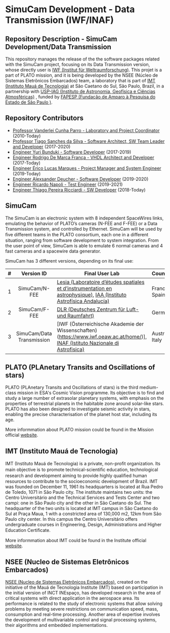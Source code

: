 # SimuCam Development - Data Transmission (IWF/INAF)

## Repository Description - SimuCam Development/Data Transmission
This repository manages the release of the the software packages related with the SimuCam project, focusing on its Data Transmission version, whose directly user  is [IWF (Institut für Weltraumforschung)](https://www.oeaw.ac.at/). This projet is a part of PLATO mission, and it is being developed by the NSEE (Núcleo de Sistemas Eletrônicos Embarcados) team, a laboratory that is part of [IMT (Instituto Mauá de Tecnologia)](https://maua.br/) at São Caetano do Sul, São Paulo, Brazil, in a partnership with [USP-IAG (Instituto de Astronomia, Geofísica e Ciências Atmosféricas)](https://www.iag.usp.br/) , funded by [FAPESP (Fundação de Amparo à Pesquisa do Estado de São Paulo )](https://fapesp.br/).

## Repository Contributors

- [Professor Vanderlei Cunha Parro - Laboratory and Project Coordinator](https://github.com/vparro) (2010-Today)
- [Professor Tiago Sanches da Silva - Software Architect, SW Team Leader and Developer](https://github.com/Tiagoeem) (2017-2020)
- [Engineer Yuri Bunduki - Software Developer](https://github.com/BndkY) (2017-2019)
- [Engineer Rodrigo De Marca França - VHDL Architect and Developer](https://github.com/rodmarfran) (2017-Today)
- [Engineer Érico Lucas Marques - Project Manager and System Engineer](https://github.com/ericolucasm) (2019-Today)
- [Engineer Alexsander Deucher - Software Developer](https://github.com/adbtx) (2019-2020)
- [Engineer Ricardo Napoli - Test Engineer](https://github.com/rnapoli) (2019-2021)
- [Engineer Thiago Pereira Ricciardi - SW Developer](https://github.com/thiagoricciardi) (2018-Today)


## SimuCam
The SimuCam is an electronic system with 8 independent SpaceWires links, emulating the behavior of PLATO’s cameras (N-FEE and F-FEE) or a Data Transmission system, and controlled by Ethernet.
SimuCam will be used by ﬁve diﬀerent teams in the PLATO consortium, each one in a diﬀerent situation, ranging from software development to system integration. 
From the user point of view, SimuCam is able to emulate 6 normal cameras and 4 fast cameras and a spacewire data generator.

SimuCam has 3 different versions, depending on its final use:

|#|Version ID|Final User Lab| Countries|
|:--:|:--:|--|--|
|1|SimuCam/N-FEE | [Lesia (Laboratoire d’études spatiales et d’instrumentation en astrophysique)](https://lesia.obspm.fr/), [IAA (Instituto Astrofísica Andalucía)](https://www.iaa.csic.es/en)| France, Spain
|2|SimuCam/F-FEE | [DLR (Deutsches Zentrum für Luft- und Raumfahrt)](https://www.dlr.de/DE/Home/home_node.html) | Germany
|3|SimuCam/Data Transmission | [IWF (Österreichische Akademie der Wissenschaften)(https://www.iwf.oeaw.ac.at/home/)], [INAF (Istituto Nazionale di Astrofisica)](http://www.inaf.it/it)|Austria, Italy

## PLATO (PLAnetary Transits and Oscillations of stars)
PLATO (PLAnetary Transits and Oscillations of stars) is the third medium-class mission in ESA's Cosmic Vision programme. Its objective is to find and study a large number of extrasolar planetary systems, with emphasis on the properties of terrestrial planets in the habitable zone around solar-like stars. PLATO has also been designed to investigate seismic activity in stars, enabling the precise characterisation of the planet host star, including its age.

More informmation about PLATO mission could be found in the Mission official [website](https://sci.esa.int/web/plato/).

## IMT (Instituto Mauá de Tecnologia)
IMT (Instituto Mauá de Tecnologia) is a private, non-proﬁt organization. Its main objective is to promote technical-scientiﬁc education, technological research and development aiming to provide highly qualiﬁed human resources to contribute to the socioeconomic development of Brazil. IMT was founded on December 11, 1961 its headquarters is located at Rua Pedro de Toledo, 1071 in São Paulo city. The institute maintains two units: the Centro Universitário and the Technical Services and Tests Center and two campi: one in São Paulo city and the other in São Caetano do Sul. The headquarter of the two units is located at IMT campus in São Caetano do Sul at Praça Maua, 1 with a constricted area of 130,000 m2, 12km from São Paulo city center. In this campus the Centro Universitário offers undergraduate courses in Engineering, Design, Administrations and Higher Education Certiﬁcate.

More informmation about IMT could be found in the Institute official [website](https://maua.br/).

## NSEE (Nucleo de Sistemas Eletrônicos Embarcados)
[NSEE (Nucleo de Sistemas Eletrônicos Embarcados)](https://maua.br/pesquisa/grupos-pesquisa/nucleo-sistemas-eletronicos-embarcados/), created on the initiative of the Mauá de Tecnologia Institute (IMT) based on participation in the initial version of INCT INEspaço, has developed research in the area of critical systems with direct application in the aerospace area. Its performance is related to the study of electronic systems that allow solving problems by meeting severe restrictions on communication speed, mass, consumption and real-time processing. Another area of expertise involves the development of multivariable control and signal processing systems, their algorithms and embedded implementations.
